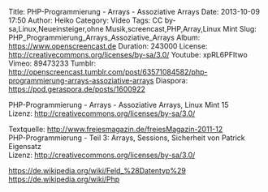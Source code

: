 Title: PHP-Programmierung - Arrays - Assoziative Arrays
Date: 2013-10-09 17:50
Author: Heiko
Category: Video
Tags: CC by-sa,Linux,Neueinsteiger,ohne Musik,screencast,PHP,Array,Linux Mint
Slug: PHP_Programmierung_Arrays_Assoziative_Arrays
Album: https://www.openscreencast.de
Duration: 243000
License: http://creativecommons.org/licenses/by-sa/3.0/
Youtube: xpRL6PFItwo
Vimeo: 89473233
Tumblr: http://openscreencast.tumblr.com/post/63571084582/php-programmierung-arrays-assoziative-arrays
Diaspora: https://pod.geraspora.de/posts/1600922

PHP-Programmierung - Arrays - Assoziative Arrays, Linux Mint 15  
Lizenz: <http://creativecommons.org/licenses/by-sa/3.0/>  
  
Textquelle: <http://www.freiesmagazin.de/freiesMagazin-2011-12>  
PHP-Programmierung - Teil 3: Arrays, Sessions, Sicherheit von Patrick
Eigensatz  
Lizenz: <http://creativecommons.org/licenses/by-sa/3.0/>  
  
<https://de.wikipedia.org/wiki/Feld_%28Datentyp%29>  
<https://de.wikipedia.org/wiki/Php>

